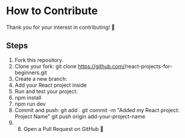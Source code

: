 # How to Contribute

Thank you for your interest in contributing! 🎉

## Steps
1. Fork this repository.
2. Clone your fork:
git clone https://github.com/<your-username>/react-projects-for-beginners.git
3. Create a new branch:
4. Add your React project inside 
5. Run and test your project:
6. npm install
7. npm run dev
8. Commit and push:
    git add .
    git commit -m "Added my React project: Project Name"
    git push origin add-your-project-name
9. 8. Open a Pull Request on GitHub 🎉


